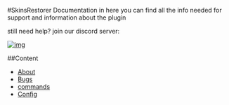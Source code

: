 #SkinsRestorer Documentation
in here you can find all the info needed for support and information about the plugin

still need help? join our discord server: 

[![img][img]](https://discord.gg/sAhVsyU)

##Content
- [About](about.md)
- [Bugs](bugs.md)
- [commands](commands.md)
- [Config](config.md)

[img]: https://i.imgur.com/7BEY1Ki.png
